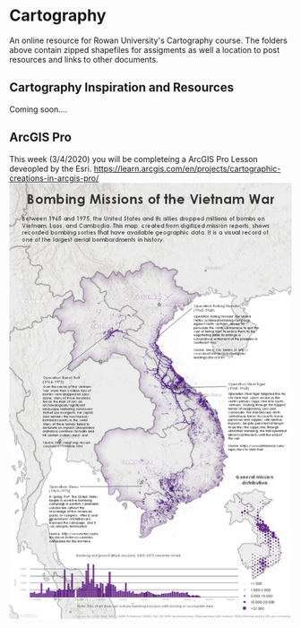 # Cartography
An online resource for Rowan University's Cartography course. The folders above contain zipped shapefiles for assigments as well a location to post resources and links to other documents. 

## Cartography Inspiration and Resources
Coming soon....

## ArcGIS Pro

This week (3/4/2020) you will be completeing a ArcGIS Pro Lesson deveopled by the Esri.
https://learn.arcgis.com/en/projects/cartographic-creations-in-arcgis-pro/
![alt text](https://raw.githubusercontent.com/mapsrule/Cartography/master/img/bombmap.png)